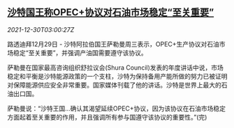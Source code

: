 <!--1640833262000-->
[沙特国王称OPEC+协议对石油市场稳定“至关重要”](https://cn.reuters.com/article/sa-king-oil-market-1230-idCNKBS2J904H)
------

<div><i>2021-12-30T03:00:27Z</i></div><p>路透迪拜12月29日 - 沙特阿拉伯国王萨勒曼周三表示，OPEC+生产协议对石油市场稳定“至关重要”，并强调产油国需要遵守该协议。</p><p>萨勒曼在国家最高咨询组织舒拉议会(Shura Council)发表的年度讲话中说，市场稳定和平衡是沙特能源政策的一个支柱，沙特为保持备用产能所做的努力已被证明对保障能源供应安全非常重要。国家媒体刊载了他的讲话。沙特是世界上最大的石油出口国。</p><p>萨勒曼说：“沙特王国...确认其渴望延续OPEC+协议，因为该协议在石油市场稳定方面起着至关重要的作用，并且强调所有参与国遵守该协议的重要性。”(完)</p>
